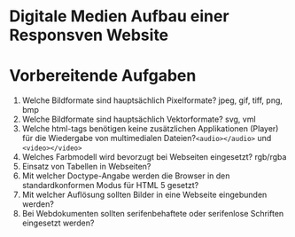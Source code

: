 Digitale Medien Aufbau einer Responsven Website
============================

# Vorbereitende Aufgaben
1. Welche Bildformate sind hauptsächlich Pixelformate? jpeg, gif, tiff, png, bmp
2. Welche Bildformate sind hauptsächlich Vektorformate? svg, vml
3. Welche html-tags benötigen keine zusätzlichen Applikationen (Player) für die Wiedergabe von multimedialen Dateien?`<audio></audio>` und `<video></video>`
4. Welches Farbmodell wird bevorzugt bei Webseiten eingesetzt? rgb/rgba
5. Einsatz von Tabellen in Webseiten? 
6. Mit welcher Doctype-Angabe werden die Browser in den standardkonformen Modus für HTML 5 gesetzt?
7. Mit welcher Auflösung sollten Bilder in eine Webseite eingebunden werden?
8. Bei Webdokumenten sollten serifenbehaftete oder serifenlose Schriften eingesetzt werden?
